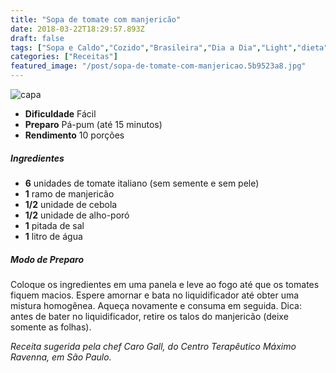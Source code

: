 ```yaml
---
title: "Sopa de tomate com manjericão"
date: 2018-03-22T18:29:57.893Z
draft: false
tags: ["Sopa e Caldo","Cozido","Brasileira","Dia a Dia","Light","dieta","light","Sopa","tomate"]
categories: ["Receitas"]
featured_image: "/post/sopa-de-tomate-com-manjericao.5b9523a8.jpg"
---
```


![capa](/post/sopa-de-tomate-com-manjericao.5b9523a8.jpg)

*   **Dificuldade** Fácil
*   **Preparo** Pá-pum (até 15 minutos)
*   **Rendimento** 10 porções

##### Ingredientes

*   **6** unidades de tomate italiano (sem semente e sem pele)
*   **1** ramo de manjericão
*   **1/2** unidade de cebola
*   **1/2** unidade de alho-poró
*   **1** pitada de sal
*   **1** litro de água

##### Modo de Preparo

Coloque os ingredientes em uma panela e leve ao fogo até que os tomates fiquem macios. Espere amornar e bata no liquidificador até obter uma mistura homogênea. Aqueça novamente e consuma em seguida. Dica: antes de bater no liquidificador, retire os talos do manjericão (deixe somente as folhas).

_Receita sugerida pela chef Caro Gall, do Centro Terapêutico Máximo Ravenna, em São Paulo._

